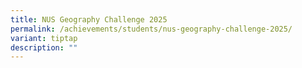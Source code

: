 ```yaml
---
title: NUS Geography Challenge 2025
permalink: /achievements/students/nus-geography-challenge-2025/
variant: tiptap
description: ""
---
```


